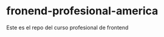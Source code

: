 fronend-profesional-america
===========================

Este es el repo del curso profesional de frontend
